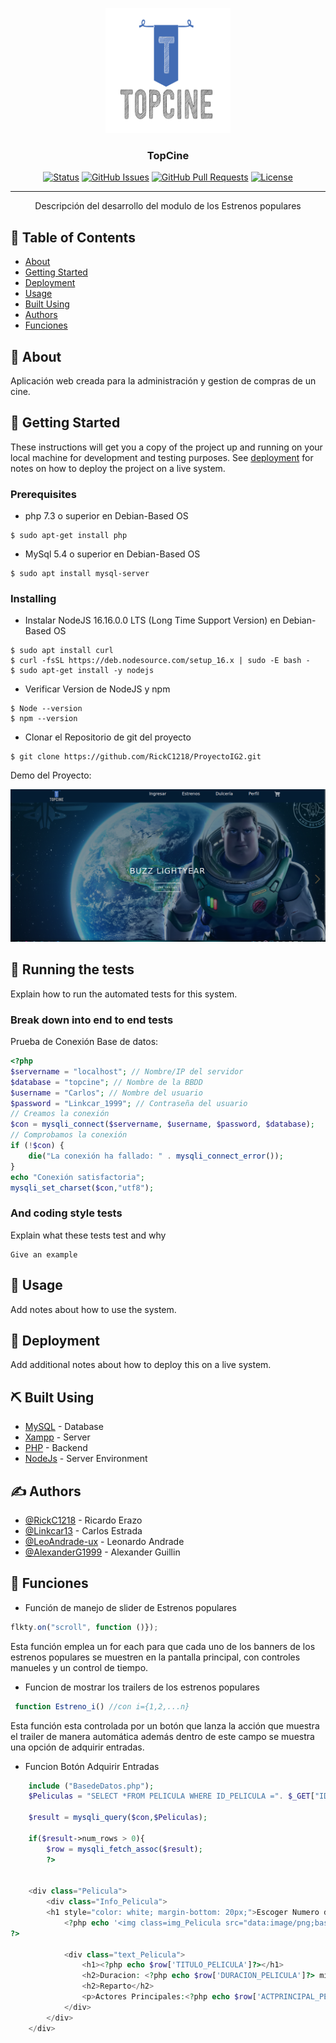 <p align="center">
  <a href="" rel="noopener">
 <img width=200px height=200px src="recursos/imagenes/logo-TopCine.png" alt="Project logo"></a>
</p>

<h3 align="center">TopCine</h3>

<div align="center">

[![Status](https://img.shields.io/badge/status-active-success.svg)]()
[![GitHub Issues](https://img.shields.io/github/issues/kylelobo/The-Documentation-Compendium.svg)](https://github.com/RickC1218/ProyectoIG2/issues)
[![GitHub Pull Requests](https://img.shields.io/github/issues-pr/kylelobo/The-Documentation-Compendium.svg)](https://github.com/RickC1218/ProyectoIG2/pulls)
[![License](https://img.shields.io/badge/license-GPL-blue.svg)](/LICENSE)

</div>

---

<p align="center"> Descripción del desarrollo del modulo de los Estrenos populares
    <br> 
</p>

## 📝 Table of Contents

- [About](#about)
- [Getting Started](#getting_started)
- [Deployment](#deployment)
- [Usage](#usage)
- [Built Using](#built_using)
- [Authors](#authors)
- [Funciones](#Funciones)

## 🧐 About <a name = "about"></a>

Aplicación web creada para la administración y gestion de compras de un cine. 

## 🏁 Getting Started <a name = "getting_started"></a>

These instructions will get you a copy of the project up and running on your local machine for development and testing purposes. See [deployment](#deployment) for notes on how to deploy the project on a live system.

### Prerequisites


- php 7.3 o superior en Debian-Based OS
```
$ sudo apt-get install php
```
- MySql 5.4 o superior en Debian-Based OS
```
$ sudo apt install mysql-server
```

### Installing

- Instalar NodeJS 16.16.0.0 LTS (Long Time Support Version) en Debian-Based OS 

```
$ sudo apt install curl
$ curl -fsSL https://deb.nodesource.com/setup_16.x | sudo -E bash -
$ sudo apt-get install -y nodejs
```

- Verificar Version de NodeJS y npm

```
$ Node --version
$ npm --version
```
- Clonar el Repositorio de git del proyecto

```
$ git clone https://github.com/RickC1218/ProyectoIG2.git
```
Demo del Proyecto:

![Image text](./recursos/imagenes/Demo.png)

## 🔧 Running the tests <a name = "tests"></a>

Explain how to run the automated tests for this system.

### Break down into end to end tests

Prueba de Conexión Base de datos:

```php
<?php
$servername = "localhost"; // Nombre/IP del servidor
$database = "topcine"; // Nombre de la BBDD
$username = "Carlos"; // Nombre del usuario
$password = "Linkcar_1999"; // Contraseña del usuario
// Creamos la conexión
$con = mysqli_connect($servername, $username, $password, $database);
// Comprobamos la conexión
if (!$con) {
    die("La conexión ha fallado: " . mysqli_connect_error());
}
echo "Conexión satisfactoria";
mysqli_set_charset($con,"utf8");
```

### And coding style tests

Explain what these tests test and why

```
Give an example
```

## 🎈 Usage <a name="usage"></a>

Add notes about how to use the system.

## 🚀 Deployment <a name = "deployment"></a>

Add additional notes about how to deploy this on a live system.

## ⛏️ Built Using <a name = "built_using"></a>

- [MySQL](https://www.mysql.com/) - Database
- [Xampp](https://www.apachefriends.org/) - Server
- [PHP](https://www.php.net/manual/es/index.php) - Backend
- [NodeJs](https://nodejs.org/en/) - Server Environment

## ✍️ Authors <a name = "authors"></a>

- [@RickC1218](https://github.com/RickC1218) - Ricardo Erazo
- [@Linkcar13](https://github.com/Linkcar13) - Carlos Estrada
- [@LeoAndrade-ux](https://github.com/LeoAndrade-ux) - Leonardo Andrade
- [@AlexanderG1999](https://github.com/AlexanderG1999) - Alexander Guillin


## 🎉 Funciones <a name = "Funciones"></a>

- Función de manejo de slider de Estrenos populares
```js
flkty.on("scroll", function ()});
```
Esta función emplea un for each para que cada uno de los banners de los estrenos populares se muestren en la pantalla principal, con controles manueles y un control de tiempo.

- Funcion de mostrar los trailers de los estrenos populares
```js
 function Estreno_i() //con i={1,2,...n}
```
Esta función esta controlada por un botón que lanza la acción que muestra el trailer de manera automática además dentro de este campo se muestra una opción de adquirir entradas.

- Funcion Botón Adquirir Entradas
```php
    include ("BasedeDatos.php");
    $Peliculas = "SELECT *FROM PELICULA WHERE ID_PELICULA =". $_GET["ID"].";"; //Se extrae la información de las peliculas de la base de datos.

    $result = mysqli_query($con,$Peliculas);
    
    if($result->num_rows > 0){
        $row = mysqli_fetch_assoc($result);
        ?>        
        

    <div class="Pelicula">
        <div class="Info_Pelicula">
        <h1 style="color: white; margin-bottom: 20px;">Escoger Numero de Entradas</h1>
            <?php echo '<img class=img_Pelicula src="data:image/png;base64,'.base64_encode($row['IMAGEN_PELICULA']).'"/>';}
?>
 
            <div class="text_Pelicula">
                <h1><?php echo $row['TITULO_PELICULA']?></h1>
                <h2>Duracion: <?php echo $row['DURACION_PELICULA']?> minutos </h2>
                <h2>Reparto</h2>
                <p>Actores Principales:<?php echo $row['ACTPRINCIPAL_PELICULA']?> <br> Actores Secundarios:<?php echo $row['ACTSECUNDARIOS_PELICULAS']?> </p> //Se muestra toda la información de las peliculas (incluidos horarios y fechas)
            </div>
        </div>
    </div>
```